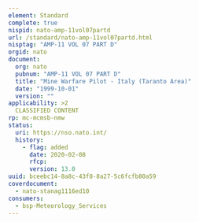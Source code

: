 ```yaml
---
element: Standard
complete: true
nispid: nato-amp-11vol07partd
url: /standard/nato-amp-11vol07partd.html
nisptag: "AMP-11 VOL 07 PART D"
orgid: nato
document:
  org: nato
  pubnum: "AMP-11 VOL 07 PART D"
  title: "Mine Warfare Pilot - Italy (Taranto Area)"
  date: "1999-10-01"
  version: ""
applicability: >2
  CLASSIFIED CONTENT
rp: mc-mcmsb-nmw
status:
  uri: https://nso.nato.int/
  history: 
    - flag: added
      date: 2020-02-08
      rfcp: 
      version: 13.0
uuid: bceebc14-8a8c-43f8-8a27-5c6fcfb80a59
coverdocument:
  - nato-stanag1116ed10
consumers:
  - bsp-Meteorology_Services
---
```

